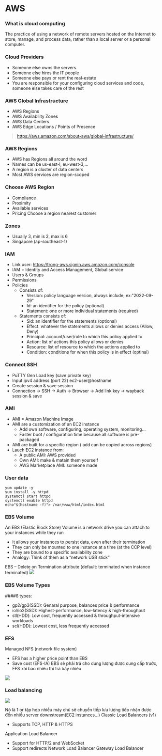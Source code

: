 # AWS
### **What is cloud computing**
The practice of using a network of remote servers hosted on the Internet to store, manage, and process data, rather than a local server or a personal computer.

### **Cloud Providers**
- Someone else owns the servers
- Someone else hires the IT people
- Someone else pays or rent the real-estate
- You are responsible for your configuring cloud services and code, someone else takes care of the rest

### **AWS Global Infrastructure**
- AWS Regions
- AWS Availability Zones
- AWS Data Centers
- AWS Edge Locations / Points of Presence
> https://aws.amazon.com/about-aws/global-infrastructure/

### **AWS Regions**
- AWS has Regions all around the word
- Names can be us-east-l, eu-west-3,...
- A region is a cluster of data centers
- Most AWS services are region-scoped

### **Choose AWS Region**
- Compliance
- Proximity
- Available services
- Pricing
Choose a region nearest customer

### **Zones**
- Usually 3, min is 2, max is 6
- Singapore (ap-southeast-1)

### **IAM**
- Link user: https://trong-aws.signin.aws.amazon.com/console
- IAM = Identity and Access Management, Global service
- Users & Groups
- Permissions
- Policies
    - Consists of:
        - Version: policy language version, always include, ex:"2022-09-29"
        - Id: an identifier for the policy (optional)
        - Statement: one or more individual statements (required)
    - Statements consists of:
        - Sid: an identifier for the statements (optional)
        - Effect: whatever the statements allows or denies access (Allow, Deny)
        - Principal: account/user/role to which this policy applied to
        - Action: list of actions this policy allows or denies
        - Resource: list of resource to which the actions applied to
        - Condition: conditions for when this policy is in effect (optinal)
### **Connect SSH**
- PuTTY Gen Load key (save private key)
- Input ipv4 address (port 22) ec2-user@hostname
- Create session & save session
- Connection -> SSH -> Auth -> Browser -> Add link key ->  wayback session & save

### **AMI**
- AMI = Amazon Machine Image
- AMI are a customization of an EC2 instance
  - Add own software, configuring, operating system, monitoring...
  - Faster boot / configuration time because all software is pre-packaged
- AMI are built for a specific region ( add can be copied across regions)
- Lauch EC2 instance from:
  - A public AMI: AWS provided
  - Own AMI: make & matain them yourself
  - AWS Marketplace AMI: someone made

### **User data**
```#!/bin/bash
yum update -y
yum install -y httpd
systemctl start httpd
systemctl enable httpd
echo"$(hostname -f)"> /var/www/html/index.html
```

### **EBS Volume**
An EBS (Elastic Block Store) Volume is a network drive you can attach 
to your instances while they run
- It allows your instances to persist data, even after their termination
- They can only be mounted to one instance at a time (at the CCP level)
- They are bound to a specific availability zone
- Analogy: Think of them as a “network USB stick” 
  
EBS – Delete on Termination attribute (default: terminated when instance terminated)
![](https://res.cloudinary.com/boo-it/image/upload/v1667975914/aws/ebs_volume.png)

### **EBS Volume Types**
####6 types:
- gp2/gp3(SSD): Genaral purpose, balances price & performance
- iol/io2(SSD): Highest-performance, low-latency & high-throughput
- stl(HDD): Low cost, frequently accessed & throughput-intensive workloads
- scl(HDD): Lowest cost, less frequently accessed 

### **EFS**
Managed NFS (network file system)
- EFS has a higher price point than EBS
- Save cost (EFS-IA)
EBS sẽ phải trả cho dung lượng được cung cấp trước, EFS xài bao nhiêu thì trả bấy nhiêu

![](https://res.cloudinary.com/boo-it/image/upload/v1667976670/aws/efs_filesystem.png)

### **Load balancing**
![](https://res.cloudinary.com/boo-it/image/upload/v1667983459/aws/load_balancer.png)

Nó là 1 or tập hợp nhiều máy chủ sẽ chuyển tiếp lưu lượng tiếp nhận được đến nhiều server downstream(EC2 instances...)
Classic Load Balancers (v1)
- Supports TCP, HTTP & HTTPS

Application Load Balancer
- Support for HTTP/2 and WebSocket
- Support redirects
Network Load Balancer
Gateway Load Balancer